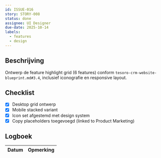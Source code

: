 ```yaml
---
id: ISSUE-016
story: STORY-008
status: done
assignee: UI Designer
due-date: 2025-10-14
labels:
  - features
  - design
---
```


## Beschrijving
Ontwerp de feature highlight grid (6 features) conform `tesoro-crm-website-blueprint.md#3.4`, inclusief iconografie en responsive layout.

## Checklist
- [x] Desktop grid ontwerp
- [x] Mobile stacked variant
- [x] Icon set afgestemd met design system
- [x] Copy placeholders toegevoegd (linked to Product Marketing)

## Logboek
| Datum | Opmerking |
|-------|-----------|
